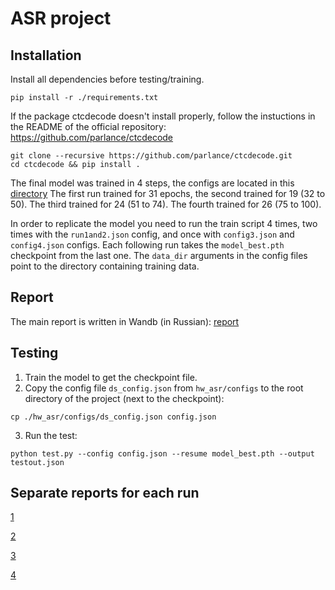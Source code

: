 # ASR project

## Installation

Install all dependencies before testing/training.

```shell
pip install -r ./requirements.txt
```
If the package ctcdecode doesn't install properly, follow the instuctions in the README of the official repository: https://github.com/parlance/ctcdecode

```
git clone --recursive https://github.com/parlance/ctcdecode.git
cd ctcdecode && pip install .
```

The final model was trained in 4 steps, the configs are located in this
[directory](https://github.com/ivan-gorin/asr_project_template/tree/hw_asr_2021/hw_asr/configs/final_configs)
The first run trained for 31 epochs, the second trained for 19 (32 to 50). The third trained for 24 (51 to 74). The fourth trained for 26 (75 to 100).

In order to replicate the model you need to run the train script 4 times, two times with the `run1and2.json` config, and once with `config3.json` and `config4.json` configs. Each following run takes the `model_best.pth` checkpoint from the last one. The `data_dir` arguments in the config files point to the directory containing training data.

## Report

The main report is written in Wandb (in Russian):
[report](https://wandb.ai/ivan-gorin/asr_project/reports/ASR-Model--VmlldzoxMTU4NjQ3?accessToken=tmy1xmkhej6n2u2my6p8au9ffkr7qb26avjijcitgs7r4znl7nftvkehxugvucpe)

## Testing
1. Train the model to get the checkpoint file.
2. Copy the config file `ds_config.json` from `hw_asr/configs` to the root directory of the project (next to the checkpoint):
  ```
  cp ./hw_asr/configs/ds_config.json config.json
  ```
3. Run the test:
  ```
  python test.py --config config.json --resume model_best.pth --output testout.json
  ```

## Separate reports for each run


[1](https://wandb.ai/ivan-gorin/asr_project/reports/Run1--VmlldzoxMTU4NzMw?accessToken=h587dlod0wosbco5ftriaqyf9qxl80t9wpok1dzvxuy4dqf5h67slbhv806erov5)

[2](https://wandb.ai/ivan-gorin/asr_project/reports/Run-2--VmlldzoxMTU4ODc0?accessToken=tz2iyb93pideb99wdm09vjmrngrfz2fbosrpi5zb2xsgeidzwwfgb8vdb4xrjslq)

[3](https://wandb.ai/ivan-gorin/asr_project/reports/Run-3--VmlldzoxMTU4ODc3?accessToken=bdh9rmwwy7eoja98ihewk5qsg2rlyry4bnotwtussfyz9d4im3j81de6sxvlwre9)

[4](https://wandb.ai/ivan-gorin/asr_project/reports/Run-4--VmlldzoxMTU4ODc4?accessToken=pxqxzh1aocgxqm3qowp6rnm42o4ajfkvga2wd2adso3iar1a0qfl27s9m1uxlqb8)

